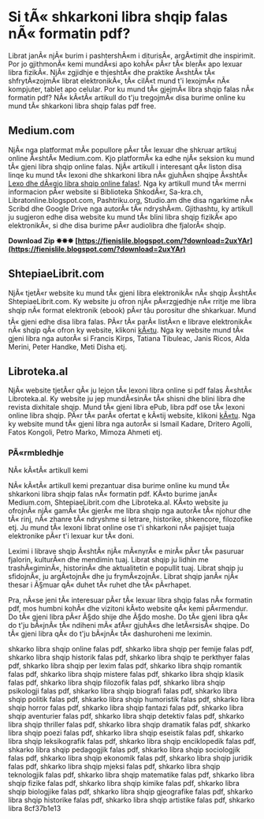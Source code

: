 
 
# Si tÃ« shkarkoni libra shqip falas nÃ« formatin pdf?
 
Librat janÃ« njÃ« burim i pashtershÃ«m i diturisÃ«, argÃ«timit dhe inspirimit. Por jo gjithmonÃ« kemi mundÃ«si apo kohÃ« pÃ«r tÃ« blerÃ« apo lexuar libra fizikÃ«. NjÃ« zgjidhje e thjeshtÃ« dhe praktike Ã«shtÃ« tÃ« shfrytÃ«zojmÃ« librat elektronikÃ«, tÃ« cilÃ«t mund t'i lexojmÃ« nÃ« kompjuter, tablet apo celular. Por ku mund tÃ« gjejmÃ« libra shqip falas nÃ« formatin pdf? NÃ« kÃ«tÃ« artikull do t'ju tregojmÃ« disa burime online ku mund tÃ« shkarkoni libra shqip falas pdf free.
 
## Medium.com
 
NjÃ« nga platformat mÃ« popullore pÃ«r tÃ« lexuar dhe shkruar artikuj online Ã«shtÃ« Medium.com. Kjo platformÃ« ka edhe njÃ« seksion ku mund tÃ« gjeni libra shqip online falas. NjÃ« artikull i interesant qÃ« liston disa linqe ku mund tÃ« lexoni dhe shkarkoni libra nÃ« gjuhÃ«n shqipe Ã«shtÃ« [Lexo dhe dÃ«gjo libra shqip online falas!](https://medium.com/diku-mes-rreshtash/lexo-libra-shqip-online-falas-18b3908fe6b9). Nga ky artikull mund tÃ« merrni informacion pÃ«r website si Biblioteka ShkodÃ«r, Sa-kra.ch, Libratonline.blogspot.com, Pashtriku.org, Studio.am dhe disa ngarkime nÃ« Scribd dhe Google Drive nga autorÃ« tÃ« ndryshÃ«m. Gjithashtu, ky artikull ju sugjeron edhe disa website ku mund tÃ« blini libra shqip fizikÃ« apo elektronikÃ«, si dhe disa burime pÃ«r audiolibra dhe fjalorÃ« shqip.
 
**Download Zip ✸✸✸ [https://fienislile.blogspot.com/?download=2uxYAr](https://fienislile.blogspot.com/?download=2uxYAr)**


 
## ShtepiaeLibrit.com
 
NjÃ« tjetÃ«r website ku mund tÃ« gjeni libra elektronikÃ« nÃ« shqip Ã«shtÃ« ShtepiaeLibrit.com. Ky website ju ofron njÃ« pÃ«rzgjedhje nÃ« rritje me libra shqip nÃ« format elektronik (ebook) pÃ«r tâu porositur dhe shkarkuar. Mund tÃ« gjeni edhe disa libra falas. PÃ«r tÃ« parÃ« listÃ«n e librave elektronikÃ« nÃ« shqip qÃ« ofron ky website, klikoni [kÃ«tu](https://www.shtepiaelibrit.com/store/sq/93-ebooks-shqip). Nga ky website mund tÃ« gjeni libra nga autorÃ« si Francis Kirps, Tatiana Tibuleac, Janis Ricos, Alda Merini, Peter Handke, Meti Disha etj.
 
## Libroteka.al
 
NjÃ« website tjetÃ«r qÃ« ju lejon tÃ« lexoni libra online si pdf falas Ã«shtÃ« Libroteka.al. Ky website ju jep mundÃ«sinÃ« tÃ« shisni dhe blini libra dhe revista dixhitale shqip. Mund tÃ« gjeni libra ePub, libra pdf ose tÃ« lexoni online libra shqip. PÃ«r tÃ« parÃ« ofertat e kÃ«tij website, klikoni [kÃ«tu](https://www.libroteka.al/). Nga ky website mund tÃ« gjeni libra nga autorÃ« si Ismail Kadare, Dritero Agolli, Fatos Kongoli, Petro Marko, Mimoza Ahmeti etj.
 
### PÃ«rmbledhje
 
NÃ« kÃ«tÃ« artikull kemi

NÃ« kÃ«tÃ« artikull kemi prezantuar disa burime online ku mund tÃ« shkarkoni libra shqip falas nÃ« formatin pdf. KÃ«to burime janÃ« Medium.com, ShtepiaeLibrit.com dhe Libroteka.al. KÃ«to website ju ofrojnÃ« njÃ« gamÃ« tÃ« gjerÃ« me libra shqip nga autorÃ« tÃ« njohur dhe tÃ« rinj, nÃ« zhanre tÃ« ndryshme si letrare, historike, shkencore, filozofike etj. Ju mund tÃ« lexoni librat online ose t'i shkarkoni nÃ« pajisjet tuaja elektronike pÃ«r t'i lexuar kur tÃ« doni.
 
Leximi i librave shqip Ã«shtÃ« njÃ« mÃ«nyrÃ« e mirÃ« pÃ«r tÃ« pasuruar fjalorin, kulturÃ«n dhe mendimin tuaj. Librat shqip ju lidhin me trashÃ«giminÃ«, historinÃ« dhe aktualitetin e popullit tuaj. Librat shqip ju sfidojnÃ«, ju argÃ«tojnÃ« dhe ju frymÃ«zojnÃ«. Librat shqip janÃ« njÃ« thesar i Ã§muar qÃ« duhet tÃ« ruhet dhe tÃ« pÃ«rhapet.
 
Pra, nÃ«se jeni tÃ« interesuar pÃ«r tÃ« lexuar libra shqip falas nÃ« formatin pdf, mos humbni kohÃ« dhe vizitoni kÃ«to website qÃ« kemi pÃ«rmendur. Do tÃ« gjeni libra pÃ«r Ã§do shije dhe Ã§do moshe. Do tÃ« gjeni libra qÃ« do t'ju bÃ«jnÃ« tÃ« ndiheni mÃ« afÃ«r gjuhÃ«s dhe letÃ«rsisÃ« shqipe. Do tÃ« gjeni libra qÃ« do t'ju bÃ«jnÃ« tÃ« dashuroheni me leximin.
 
shkarko libra shqip online falas pdf,  shkarko libra shqip per femije falas pdf,  shkarko libra shqip historik falas pdf,  shkarko libra shqip te perkthyer falas pdf,  shkarko libra shqip per lexim falas pdf,  shkarko libra shqip romantik falas pdf,  shkarko libra shqip mistere falas pdf,  shkarko libra shqip klasik falas pdf,  shkarko libra shqip filozofik falas pdf,  shkarko libra shqip psikologji falas pdf,  shkarko libra shqip biografi falas pdf,  shkarko libra shqip politik falas pdf,  shkarko libra shqip humoristik falas pdf,  shkarko libra shqip horror falas pdf,  shkarko libra shqip fantazi falas pdf,  shkarko libra shqip aventurier falas pdf,  shkarko libra shqip detektiv falas pdf,  shkarko libra shqip thriller falas pdf,  shkarko libra shqip dramatik falas pdf,  shkarko libra shqip poezi falas pdf,  shkarko libra shqip eseistik falas pdf,  shkarko libra shqip leksikografik falas pdf,  shkarko libra shqip enciklopedik falas pdf,  shkarko libra shqip pedagogjik falas pdf,  shkarko libra shqip sociologjik falas pdf,  shkarko libra shqip ekonomik falas pdf,  shkarko libra shqip juridik falas pdf,  shkarko libra shqip mjeksi falas pdf,  shkarko libra shqip teknologjik falas pdf,  shkarko libra shqip matematike falas pdf,  shkarko libra shqip fizike falas pdf,  shkarko libra shqip kimike falas pdf,  shkarko libra shqip biologjike falas pdf,  shkarko libra shqip gjeografike falas pdf,  shkarko libra shqip historike falas pdf,  shkarko libra shqip artistike falas pdf,  shkarko libra
 8cf37b1e13
 
